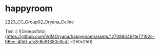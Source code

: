 # happyroom
2223_CC_Group02_Oryana_Celine

Test :)
![Groepsfoto](https://github.com/VdMOryana/happyroom/assets/127089449/1e77192c-96ee-4f50-afc8-6e91350e3cdf =250x250)
